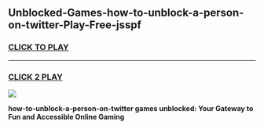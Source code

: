 
## Unblocked-Games-how-to-unblock-a-person-on-twitter-Play-Free-jsspf
<h3>
<a href="https://premium76.site?title=how-to-unblock-a-person-on-twitter&ref=23A">CLICK TO PLAY</a></h3>
<hr>

<h3>
<a href="https://premium76.site?title=how-to-unblock-a-person-on-twitter&ref=23A">CLICK 2 PLAY</a>
  
</h3>

<a href="https://premium76.site?title=how-to-unblock-a-person-on-twitter&ref=23A"><img src="https://clearcache.store/games.png"></a>


**how-to-unblock-a-person-on-twitter games unblocked: Your Gateway to Fun and Accessible Online Gaming**
